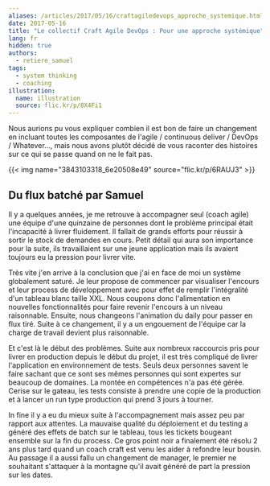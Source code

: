 ```yaml
---
aliases: /articles/2017/05/16/craftagiledevops_approche_systemique.html
date: 2017-05-16
title: "Le collectif Craft Agile DevOps : Pour une approche systémique"
lang: fr
hidden: true
authors:
  - retiere_samuel
tags:
  - system thinking
  - coaching
illustration:
  name: illustration
  source: flic.kr/p/8X4Fi1
---
```

Nous aurions pu vous expliquer combien il est bon de faire un changement en incluant toutes les composantes de l'agile / continuous deliver / DevOps / Whatever..., mais nous avons plutôt décidé de vous raconter des histoires sur ce qui se passe quand on ne le fait pas.


{{< img name="3843103318_6e20508e49" source="flic.kr/p/6RAUJ3" >}}

## Du flux batché par Samuel
Il y a quelques années, je me retrouve à accompagner seul (coach agile) une équipe d'une quinzaine de personnes dont le problème principal était l'incapacité à livrer fluidement. Il fallait de grands efforts pour réussir à sortir le stock de demandes en cours. Petit détail qui aura son importance pour la suite, ils travaillaient sur une jeune application mais ils avaient toujours eu la pression pour livrer vite.

Très vite j'en arrive à la conclusion que j'ai en face de moi un système globalement saturé. Je leur propose de commencer par visualiser l'encours et leur process de développement avec pour effet de remplir l'intégralité d'un tableau blanc taille XXL. Nous coupons donc l'alimentation en nouvelles fonctionnalités pour faire revenir l'encours à un niveau raisonnable. Ensuite, nous changeons l'animation du daily pour passer en flux tiré. Suite à ce changement, il y a un engouement de l'équipe car la charge de travail devient plus raisonnable.

Et c'est là le début des problèmes. Suite aux nombreux raccourcis pris pour livrer en production depuis le début du projet, il est très compliqué de livrer l'application en environnement de tests. Seuls deux personnes savent le faire sachant que ce sont ses mêmes personnes qui sont expertes sur beaucoup de domaines. La montée en compétences n'a pas été gérée. Cerise sur le gateau, les tests consiste à prendre une copie de la production et à lancer un run type production qui prend 3 jours à tourner.

In fine il y a eu du mieux suite à l'accompagnement mais assez peu par rapport aux attentes. La mauvaise qualité du déploiement et du testing a généré des effets de batch sur le tableau, tous les tickets bougeant ensemble sur la fin du process. Ce gros point noir a finalement été résolu 2 ans plus tard quand un coach craft est venu les aider à refondre leur bousin. Au passage il a aussi fallu un changement de manager, le premier ne souhaitant s'attaquer à la montagne qu'il avait généré de part la pression sur les dates.
